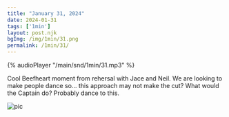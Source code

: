 ```yaml
---
title: "January 31, 2024"
date: 2024-01-31
tags: ['1min']
layout: post.njk
bgImg: /img/1min/31.png
permalink: /1min/31/
---
```


{% audioPlayer "/main/snd/1min/31.mp3" %}

Cool Beefheart moment from rehersal with Jace and Neil. We are looking to make people dance so... this approach may not make the cut? What would the Captain do? Probably dance to this. 

![pic](/main/img/1min/31.png)



